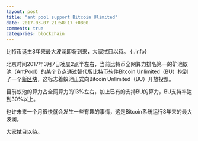 ```yaml
---
layout: post
title: "ant pool support Bitcoin Ulimited"
date: 2017-03-07 21:58:17 +0800
comments: true
categories: blockchain
---
```


比特币诞生8年来最大波澜即将到来，大家拭目以待。
{:.info}

北京时间2017年3月7日凌晨2点半左右，当前比特币全网算力排名第一的矿池蚁池（AntPool）的某个节点通过替代版比特币软件Bitcoin Unlimited（BU）挖到了一个[新区块](https://btc.com/00000000000000000204cd2c9840023f1434f3dcdd7f471e4b8c8638d14d7006)，这标志着蚁池正式向Bitcoin Unlimited（BU）开放投票。

目前蚁池的算力占全网算力的13%左右，加上已有的支持BU的算力，BU支持率达到30%以上。

也许未来一个月很快就会发生一些有趣的事情，这是Bitcoin系统运行8年来的最大波澜。

大家拭目以待。
